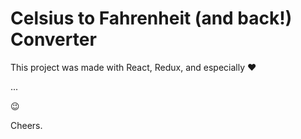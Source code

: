 # Celsius to Fahrenheit (and back!) Converter 

This project was made with React, Redux, and especially :heart:

...

:wink:

Cheers.
